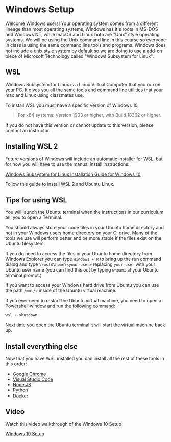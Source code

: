 # Windows Setup

Welcome Windows users! Your operating system comes from a different lineage than most operating systems, Windows has it's roots in MS-DOS and Windows NT, while macOS and Linux both are "Unix" style operating systems. We will be using the Unix command line in this course so everyone in class is using the same command line tools and programs. Windows does not include a unix style system by default so we are doing to use a add-on piece of Microsoft Technology called "Windows Subsystem for Linux".

## WSL

Windows Subsystem for Linux is a Linux Virtual Computer that you run on your PC. It gives you all the same tools and command line utilities that your mac and Linux using classmates use.

To install WSL you must have a specific version of Windows 10.

> For x64 systems: Version 1903 or higher, with Build 18362 or higher.

If you do not have this version or cannot update to this version, please contact an instructor.

## Installing WSL 2

Future versions of Windows will include an automatic installer for WSL, but for now you will have to use the manual install instructions:

[Windows Subsystem for Linux Installation Guide for Windows 10](https://docs.microsoft.com/en-us/windows/wsl/install-win10#manual-installation-steps)

Follow this guide to install WSL 2 and Ubuntu Linux.

## Tips for using WSL

You will launch the Ubuntu terminal when the instructions in our curriculum tell you to open a Terminal.

You should always store your code files in your Ubuntu home directory and not in your Windows users home directory on your C: drive. Many of the tools we use will perform better and be more stable if the files exist on the Ubuntu filesystem.

If you do need to access the files in your Ubuntu home directory from Windows Explorer you can type `Windows + R` to bring up the run command dialog and type `\\wsl$\home\<your-user>` replacing `your-user` with your Ubuntu user name (you can find this out by typing `whoami` at your Ubuntu terminal prompt.)

If you want to access your Windows hard drive from Ubuntu you can use the path `/mnt/c` inside of the Ubuntu virtual machine.

If you ever need to restart the Ubuntu virtual machine, you need to open a Powershell window and run the following command:

```shell
wsl --shutdown
```

Next time you open the Ubuntu terminal it will start the virtual machine back up.

## Install everything else

Now that you have WSL installed you can install all the rest of these tools in this order:

- [Google Chrome](google-chrome-setup.md)
- [Visual Studio Code](visual-studio-code-setup.md)
- [Node.JS](nodejs-setup.md)
- [Python](python-setup.md)
- [Docker](docker-setup.md)

## Video

Watch this video walkthrough of the Windows 10 Setup

[Windows 10 Setup](https://vimeo.com/489725118/c969434727)
